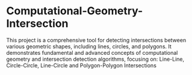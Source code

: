 # Computational-Geometry-Intersection
This project is a comprehensive tool for detecting intersections between various geometric shapes, including lines, circles, and polygons. It demonstrates fundamental and advanced concepts of computational geometry and intersection detection algorithms, focusing on:  Line-Line, Circle-Circle, Line-Circle and Polygon-Polygon Intersections
